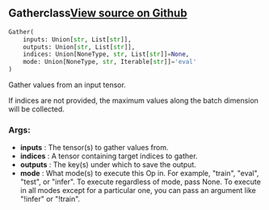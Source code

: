 ## Gather<span class="tag">class</span><a class="sourcelink" href=https://github.com/fastestimator/fastestimator/blob/r1.1/fastestimator/op/tensorop/gather.py/#L30-L72>View source on Github</a>
```python
Gather(
	inputs: Union[str, List[str]],
	outputs: Union[str, List[str]],
	indices: Union[NoneType, str, List[str]]=None,
	mode: Union[NoneType, str, Iterable[str]]='eval'
)
```
Gather values from an input tensor.

If indices are not provided, the maximum values along the batch dimension will be collected.


<h3>Args:</h3>

* **inputs** :  The tensor(s) to gather values from.
* **indices** :  A tensor containing target indices to gather.
* **outputs** :  The key(s) under which to save the output.
* **mode** :  What mode(s) to execute this Op in. For example, "train", "eval", "test", or "infer". To execute        regardless of mode, pass None. To execute in all modes except for a particular one, you can pass an argument        like "!infer" or "!train".



